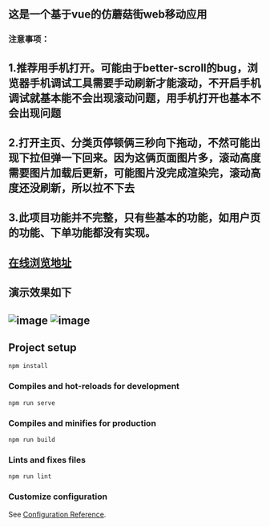 
## 这是一个基于vue的仿蘑菇街web移动应用
### 注意事项：
## 1.推荐用手机打开。可能由于better-scroll的bug，浏览器手机调试工具需要手动刷新才能滚动，不开启手机调试就基本能不会出现滚动问题，用手机打开也基本不会出现问题
## 2.打开主页、分类页停顿俩三秒向下拖动，不然可能出现下拉但弹一下回来。因为这俩页面图片多，滚动高度需要图片加载后更新，可能图片没完成渲染完，滚动高度还没刷新，所以拉不下去
## 3.此项目功能并不完整，只有些基本的功能，如用户页的功能、下单功能都没有实现。
## [在线浏览地址](http://120.24.92.39:86) 
## 演示效果如下
## ![image](https://github.com/chen-ccy/online-store/blob/master/%E6%BC%94%E7%A4%BA%E6%95%88%E6%9E%9C/%E9%A1%B9%E7%9B%AE%E6%BC%94%E7%A4%BA1.gif)      ![image](https://github.com/chen-ccy/online-store/blob/master/%E6%BC%94%E7%A4%BA%E6%95%88%E6%9E%9C/%E9%A1%B9%E7%9B%AE%E6%BC%94%E7%A4%BA2.gif)


## Project setup
```
npm install
```

### Compiles and hot-reloads for development
```
npm run serve
```

### Compiles and minifies for production
```
npm run build
```

### Lints and fixes files
```
npm run lint
```

### Customize configuration
See [Configuration Reference](https://cli.vuejs.org/config/).
